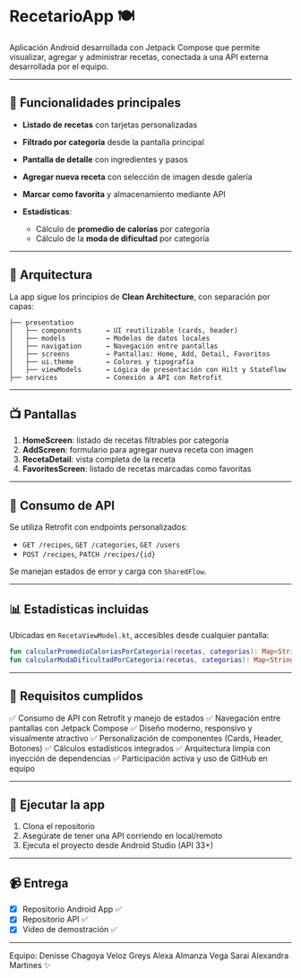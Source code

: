 # RecetarioApp 🍽️

Aplicación Android desarrollada con Jetpack Compose que permite visualizar, agregar y administrar recetas, conectada a una API externa desarrollada por el equipo.

---

## 📲 Funcionalidades principales

* **Listado de recetas** con tarjetas personalizadas
* **Filtrado por categoría** desde la pantalla principal
* **Pantalla de detalle** con ingredientes y pasos
* **Agregar nueva receta** con selección de imagen desde galería
* **Marcar como favorita** y almacenamiento mediante API
* **Estadísticas**:

  * Cálculo de **promedio de calorías** por categoría
  * Cálculo de la **moda de dificultad** por categoría

---

## 🧱 Arquitectura

La app sigue los principios de **Clean Architecture**, con separación por capas:

```
├── presentation
│   ├── components      → UI reutilizable (cards, header)
│   ├── models          → Modelos de datos locales
│   ├── navigation      → Navegación entre pantallas
│   ├── screens         → Pantallas: Home, Add, Detail, Favoritos
│   ├── ui.theme        → Colores y tipografía
│   ├── viewModels      → Lógica de presentación con Hilt y StateFlow
├── services            → Conexión a API con Retrofit
```

---

## 📺 Pantallas

1. **HomeScreen**: listado de recetas filtrables por categoría
2. **AddScreen**: formulario para agregar nueva receta con imagen
3. **RecetaDetail**: vista completa de la receta
4. **FavoritesScreen**: listado de recetas marcadas como favoritas

---

## 🔌 Consumo de API

Se utiliza Retrofit con endpoints personalizados:

* `GET /recipes`, `GET /categories`, `GET /users`
* `POST /recipes`, `PATCH /recipes/{id}`

Se manejan estados de error y carga con `SharedFlow`.

---

## 📊 Estadísticas incluidas

Ubicadas en `RecetaViewModel.kt`, accesibles desde cualquier pantalla:

```kotlin
fun calcularPromedioCaloriasPorCategoria(recetas, categorias): Map<String, Double>
fun calcularModaDificultadPorCategoria(recetas, categorias): Map<String, String>
```

---

## 🧪 Requisitos cumplidos

✅ Consumo de API con Retrofit y manejo de estados
✅ Navegación entre pantallas con Jetpack Compose
✅ Diseño moderno, responsivo y visualmente atractivo
✅ Personalización de componentes (Cards, Header, Botones)
✅ Cálculos estadísticos integrados
✅ Arquitectura limpia con inyección de dependencias
✅ Participación activa y uso de GitHub en equipo

---

## 🚀 Ejecutar la app

1. Clona el repositorio
2. Asegúrate de tener una API corriendo en local/remoto
3. Ejecuta el proyecto desde Android Studio (API 33+)

---

## 📹 Entrega

* [x] Repositorio Android App ✅
* [x] Repositorio API ✅
* [x] Video de demostración ✅

---

Equipo: 
Denisse Chagoya Veloz 
Greys Alexa Almanza Vega 
Sarai Alexandra Martines
✨
